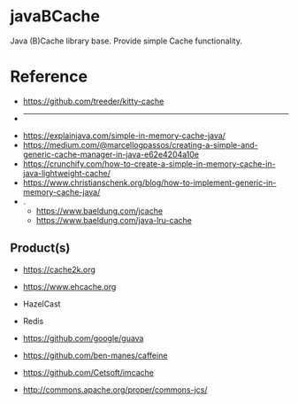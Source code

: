 # javaBCache
Java (B)Cache library base. Provide simple Cache functionality.


# Reference

* https://github.com/treeder/kitty-cache
* ----
* https://explainjava.com/simple-in-memory-cache-java/
* https://medium.com/@marcellogpassos/creating-a-simple-and-generic-cache-manager-in-java-e62e4204a10e
* https://crunchify.com/how-to-create-a-simple-in-memory-cache-in-java-lightweight-cache/
* https://www.christianschenk.org/blog/how-to-implement-generic-in-memory-cache-java/
* .
  * https://www.baeldung.com/jcache
  * https://www.baeldung.com/java-lru-cache

## Product(s)

* https://cache2k.org
* https://www.ehcache.org
* HazelCast
* Redis

* https://github.com/google/guava
* https://github.com/ben-manes/caffeine
* https://github.com/Cetsoft/imcache
* http://commons.apache.org/proper/commons-jcs/
